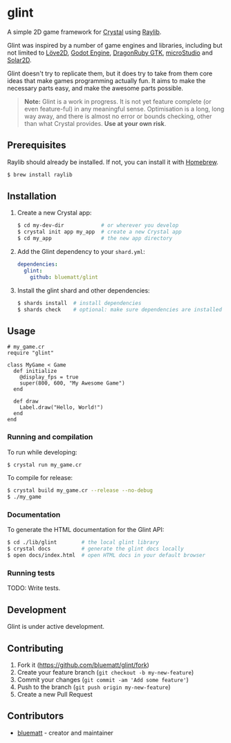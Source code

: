 # glint

A simple 2D game framework for [Crystal](https://crystal-lang.org/) using [Raylib](https://www.raylib.com/).

Glint was inspired by a number of game engines and libraries, including but not limited
to [Löve2D](https://love2d.org/),  [Godot Engine](https://godotengine.org/), [DragonRuby GTK](https://dragonruby.org/toolkit/game), [microStudio](https://microstudio.dev/)
and [Solar2D](https://solar2d.com/).

Glint doesn't try to replicate them, but it does try to take from them core ideas that make games programming actually
fun. It aims to make the necessary parts easy, and make the awesome parts possible.

> **Note:** Glint is a work in progress. It is not yet feature complete (or even feature-ful) in any meaningful sense.
> Optimisation is a long, long way away, and there is almost no error or bounds checking, other than what Crystal
> provides. **Use at your own risk**.

## Prerequisites

Raylib should already be installed. If not, you can install it with [Homebrew](https://brew.sh/).

```bash
$ brew install raylib
```

## Installation

1. Create a new Crystal app:

    ```bash
    $ cd my-dev-dir            # or wherever you develop
    $ crystal init app my_app  # create a new Crystal app
    $ cd my_app                # the new app directory
    ```

2. Add the Glint dependency to your `shard.yml`:

   ```yaml
   dependencies:
     glint:
       github: bluematt/glint
   ```

3. Install the glint shard and other dependencies:

    ```bash
    $ shards install  # install dependencies
    $ shards check    # optional: make sure dependencies are installed
    ```

## Usage

```crystal
# my_game.cr
require "glint"

class MyGame < Game
  def initialize
    @display_fps = true
    super(800, 600, "My Awesome Game")
  end

  def draw
    Label.draw("Hello, World!")
  end
end
```

### Running and compilation

To run while developing:

```bash
$ crystal run my_game.cr
```

To compile for release:

```bash
$ crystal build my_game.cr --release --no-debug
$ ./my_game
```

### Documentation

To generate the HTML documentation for the Glint API:

```bash
$ cd ./lib/glint        # the local glint library
$ crystal docs          # generate the glint docs locally
$ open docs/index.html  # open HTML docs in your default browser
```

### Running tests

TODO: Write tests.

## Development

Glint is under active development.

## Contributing

1. Fork it (<https://github.com/bluematt/glint/fork>)
2. Create your feature branch (`git checkout -b my-new-feature`)
3. Commit your changes (`git commit -am 'Add some feature'`)
4. Push to the branch (`git push origin my-new-feature`)
5. Create a new Pull Request

## Contributors

- [bluematt](https://github.com/your-github-user) - creator and maintainer
